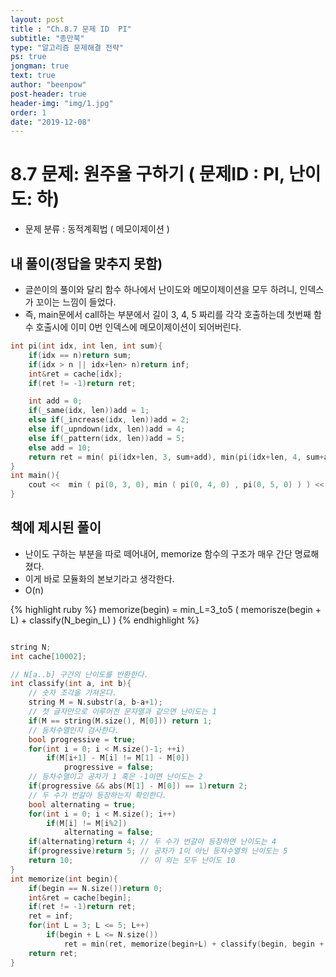 ```yaml
---
layout: post
title : "Ch.8.7 문제 ID  PI"
subtitle: "종만북"
type: "알고리즘 문제해결 전략"
ps: true
jongman: true
text: true
author: "beenpow"
post-header: true
header-img: "img/1.jpg"
order: 1
date: "2019-12-08"
---
```


# 8.7 문제: 원주율 구하기 ( 문제ID : PI, 난이도: 하)
[algo]: <https://algospot.com/judge/problem/read/PI>

- 문제 분류 : 동적계획법 ( 메모이제이션 )

## 내 풀이(정답을 맞추지 못함)

- 글쓴이의 풀이와 달리 함수 하나에서 난이도와 메모이제이션을 모두 하려니, 인덱스가 꼬이는 느낌이
  들었다.
- 즉, main문에서 call하는 부분에서 길이 3, 4, 5 짜리를 각각 호출하는데 첫번째 함수 호출시에 이미 0번
  인덱스에 메모이제이션이 되어버린다.

```cpp
int pi(int idx, int len, int sum){
    if(idx == n)return sum;
    if(idx > n || idx+len> n)return inf;
    int&ret = cache[idx];
    if(ret != -1)return ret;

    int add = 0;
    if(_same(idx, len))add = 1;
    else if(_increase(idx, len))add = 2;
    else if(_upndown(idx, len))add = 4;
    else if(_pattern(idx, len))add = 5;
    else add = 10;
    return ret = min( pi(idx+len, 3, sum+add), min(pi(idx+len, 4, sum+add), pi(idx+len, 5, sum+add) ) );
}
int main(){
    cout <<  min ( pi(0, 3, 0), min ( pi(0, 4, 0) , pi(0, 5, 0) ) ) << endl;
}
```


## 책에 제시된 풀이

- 난이도 구하는 부분을 따로 떼어내어, memorize 함수의 구조가 매우 간단 명료해졌다.
- 이게 바로 모듈화의 본보기라고 생각한다.
- O(n)

{% highlight ruby %}
memorize(begin) = min_L=3_to5 ( memorisze(begin + L) + classify(N_begin_L) )
{% endhighlight %}

```cpp

string N;
int cache[10002];

// N[a..b] 구간의 난이도를 반환한다.
int classify(int a, int b){
    // 숫자 조각을 가져온다.
    string M = N.substr(a, b-a+1);
    // 첫 글자만으로 이루어진 문자열과 같으면 난이도는 1
    if(M == string(M.size(), M[0])) return 1;
    // 등차수열인지 검사한다.
    bool progressive = true;
    for(int i = 0; i < M.size()-1; ++i)
        if(M[i+1] - M[i] != M[1] - M[0])
            progressive = false;
    // 등차수열이고 공차가 1 혹은 -1이면 난이도는 2
    if(progressive && abs(M[1] - M[0]) == 1)return 2;
    // 두 수가 번갈아 등장하는지 확인한다.
    bool alternating = true;
    for(int i = 0; i < M.size(); i++)
        if(M[i] != M[i%2])
            alternating = false;
    if(alternating)return 4; // 두 수가 번갈아 등장하면 난이도는 4
    if(progressive)return 5; // 공차가 1이 아닌 등차수열의 난이도는 5
    return 10;               // 이 외는 모두 난이도 10
}
int memorize(int begin){
    if(begin == N.size())return 0;
    int&ret = cache[begin];
    if(ret != -1)return ret;
    ret = inf;
    for(int L = 3; L <= 5; L++)
        if(begin + L <= N.size())
            ret = min(ret, memorize(begin+L) + classify(begin, begin + L -1));
    return ret;
}
```
